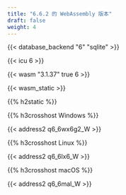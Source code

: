 ```yaml
---
title: "6.6.2 的 WebAssembly 版本"
draft: false
weight: 4
---
```


{{< database_backend "6" "sqlite" >}}

{{< icu 6 >}}

{{< wasm "3.1.37" true 6 >}}

{{< wasm_static >}}

{{% h2static %}}

{{% h3crosshost Windows %}}

{{< address2 q6_6wx6g2_W >}}

{{% h3crosshost Linux %}}

{{< address2 q6_6lx6_W >}}

{{% h3crosshost macOS %}}

{{< address2 q6_6mal_W >}}
